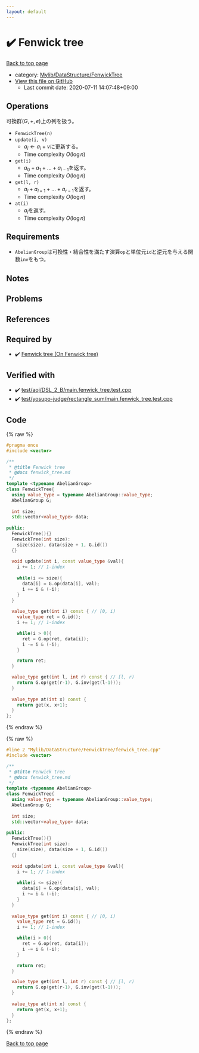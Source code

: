 ```yaml
---
layout: default
---
```


<!-- mathjax config similar to math.stackexchange -->
<script type="text/javascript" async
  src="https://cdnjs.cloudflare.com/ajax/libs/mathjax/2.7.5/MathJax.js?config=TeX-MML-AM_CHTML">
</script>
<script type="text/x-mathjax-config">
  MathJax.Hub.Config({
    TeX: { equationNumbers: { autoNumber: "AMS" }},
    tex2jax: {
      inlineMath: [ ['$','$'] ],
      processEscapes: true
    },
    "HTML-CSS": { matchFontHeight: false },
    displayAlign: "left",
    displayIndent: "2em"
  });
</script>

<script type="text/javascript" src="https://cdnjs.cloudflare.com/ajax/libs/jquery/3.4.1/jquery.min.js"></script>
<script src="https://cdn.jsdelivr.net/npm/jquery-balloon-js@1.1.2/jquery.balloon.min.js" integrity="sha256-ZEYs9VrgAeNuPvs15E39OsyOJaIkXEEt10fzxJ20+2I=" crossorigin="anonymous"></script>
<script type="text/javascript" src="../../../../assets/js/copy-button.js"></script>
<link rel="stylesheet" href="../../../../assets/css/copy-button.css" />


# :heavy_check_mark: Fenwick tree

<a href="../../../../index.html">Back to top page</a>

* category: <a href="../../../../index.html#2f58e2c328298747e7665b6f6b5791ad">Mylib/DataStructure/FenwickTree</a>
* <a href="{{ site.github.repository_url }}/blob/master/Mylib/DataStructure/FenwickTree/fenwick_tree.cpp">View this file on GitHub</a>
    - Last commit date: 2020-07-11 14:07:48+09:00




## Operations
可換群$(G, +, e)$上の列を扱う。
- `FenwickTree(n)`
- `update(i, v)`
	- $a_i \leftarrow a_i + v$に更新する。
	- Time complexity $O(\log n)$
- `get(i)`
	- $a_0 + a_1 + \ldots + a_{i-1}$を返す。
	- Time complexity $O(\log n)$
- `get(l, r)`
	- $a_l + a_{l+1} + \ldots + a_{r-1}$を返す。
	- Time complexity $O(\log n)$
- `at(i)`
	- $a_i$を返す。
	- Time complexity $O(\log n)$

## Requirements

- `AbelianGroup`は可換性・結合性を満たす演算`op`と単位元`id`と逆元を与える関数`inv`をもつ。

## Notes

## Problems

## References
 


## Required by

* :heavy_check_mark: <a href="fenwick_tree_on_fenwick_tree.cpp.html">Fenwick tree (On Fenwick tree)</a>


## Verified with

* :heavy_check_mark: <a href="../../../../verify/test/aoj/DSL_2_B/main.fenwick_tree.test.cpp.html">test/aoj/DSL_2_B/main.fenwick_tree.test.cpp</a>
* :heavy_check_mark: <a href="../../../../verify/test/yosupo-judge/rectangle_sum/main.fenwick_tree.test.cpp.html">test/yosupo-judge/rectangle_sum/main.fenwick_tree.test.cpp</a>


## Code

<a id="unbundled"></a>
{% raw %}
```cpp
#pragma once
#include <vector>

/**
 * @title Fenwick tree
 * @docs fenwick_tree.md
 */
template <typename AbelianGroup>
class FenwickTree{
  using value_type = typename AbelianGroup::value_type;
  AbelianGroup G;
  
  int size;
  std::vector<value_type> data;
  
public:
  FenwickTree(){}
  FenwickTree(int size):
    size(size), data(size + 1, G.id())
  {}
  
  void update(int i, const value_type &val){
    i += 1; // 1-index
    
    while(i <= size){
      data[i] = G.op(data[i], val);
      i += i & (-i);
    }
  }
  
  value_type get(int i) const { // [0, i)
    value_type ret = G.id();
    i += 1; // 1-index

    while(i > 0){
      ret = G.op(ret, data[i]);
      i -= i & (-i);
    }

    return ret;
  }

  value_type get(int l, int r) const { // [l, r)
    return G.op(get(r-1), G.inv(get(l-1)));
  }
  
  value_type at(int x) const {
    return get(x, x+1);
  }
};

```
{% endraw %}

<a id="bundled"></a>
{% raw %}
```cpp
#line 2 "Mylib/DataStructure/FenwickTree/fenwick_tree.cpp"
#include <vector>

/**
 * @title Fenwick tree
 * @docs fenwick_tree.md
 */
template <typename AbelianGroup>
class FenwickTree{
  using value_type = typename AbelianGroup::value_type;
  AbelianGroup G;
  
  int size;
  std::vector<value_type> data;
  
public:
  FenwickTree(){}
  FenwickTree(int size):
    size(size), data(size + 1, G.id())
  {}
  
  void update(int i, const value_type &val){
    i += 1; // 1-index
    
    while(i <= size){
      data[i] = G.op(data[i], val);
      i += i & (-i);
    }
  }
  
  value_type get(int i) const { // [0, i)
    value_type ret = G.id();
    i += 1; // 1-index

    while(i > 0){
      ret = G.op(ret, data[i]);
      i -= i & (-i);
    }

    return ret;
  }

  value_type get(int l, int r) const { // [l, r)
    return G.op(get(r-1), G.inv(get(l-1)));
  }
  
  value_type at(int x) const {
    return get(x, x+1);
  }
};

```
{% endraw %}

<a href="../../../../index.html">Back to top page</a>

